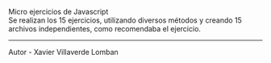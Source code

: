 Micro ejercicios de Javascript <br>
Se realizan los 15 ejercicios, utilizando diversos métodos y creando 15 archivos independientes, como recomendaba el ejercicio. <br>
<hr> Autor - Xavier Villaverde Lomban</hr>
